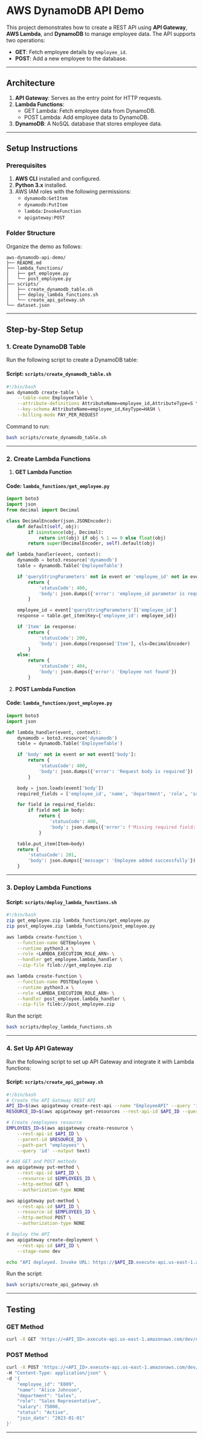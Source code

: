 # AWS DynamoDB API Demo

This project demonstrates how to create a REST API using **API Gateway**, **AWS Lambda**, and **DynamoDB** to manage employee data. The API supports two operations:

- **GET**: Fetch employee details by `employee_id`.
- **POST**: Add a new employee to the database.

---

## **Architecture**

1. **API Gateway**: Serves as the entry point for HTTP requests.
2. **Lambda Functions**:
   - GET Lambda: Fetch employee data from DynamoDB.
   - POST Lambda: Add employee data to DynamoDB.
3. **DynamoDB**: A NoSQL database that stores employee data.

---

## **Setup Instructions**

### **Prerequisites**

1. **AWS CLI** installed and configured.
2. **Python 3.x** installed.
3. AWS IAM roles with the following permissions:
   - `dynamodb:GetItem`
   - `dynamodb:PutItem`
   - `lambda:InvokeFunction`
   - `apigateway:POST`

### **Folder Structure**

Organize the demo as follows:

```
aws-dynamodb-api-demo/
├── README.md
├── lambda_functions/
│   ├── get_employee.py
│   └── post_employee.py
├── scripts/
│   ├── create_dynamodb_table.sh
│   ├── deploy_lambda_functions.sh
│   └── create_api_gateway.sh
└── dataset.json
```

---

## **Step-by-Step Setup**

### **1. Create DynamoDB Table**
Run the following script to create a DynamoDB table:

#### Script: `scripts/create_dynamodb_table.sh`
```bash
#!/bin/bash
aws dynamodb create-table \
    --table-name EmployeeTable \
    --attribute-definitions AttributeName=employee_id,AttributeType=S \
    --key-schema AttributeName=employee_id,KeyType=HASH \
    --billing-mode PAY_PER_REQUEST
```

Command to run:
```bash
bash scripts/create_dynamodb_table.sh
```

---

### **2. Create Lambda Functions**

1. **GET Lambda Function**

#### Code: `lambda_functions/get_employee.py`
```python
import boto3
import json
from decimal import Decimal

class DecimalEncoder(json.JSONEncoder):
    def default(self, obj):
        if isinstance(obj, Decimal):
            return int(obj) if obj % 1 == 0 else float(obj)
        return super(DecimalEncoder, self).default(obj)

def lambda_handler(event, context):
    dynamodb = boto3.resource('dynamodb')
    table = dynamodb.Table('EmployeeTable')

    if 'queryStringParameters' not in event or 'employee_id' not in event['queryStringParameters']:
        return {
            'statusCode': 400,
            'body': json.dumps({'error': 'employee_id parameter is required'})
        }

    employee_id = event['queryStringParameters']['employee_id']
    response = table.get_item(Key={'employee_id': employee_id})

    if 'Item' in response:
        return {
            'statusCode': 200,
            'body': json.dumps(response['Item'], cls=DecimalEncoder)
        }
    else:
        return {
            'statusCode': 404,
            'body': json.dumps({'error': 'Employee not found'})
        }
```

2. **POST Lambda Function**

#### Code: `lambda_functions/post_employee.py`
```python
import boto3
import json

def lambda_handler(event, context):
    dynamodb = boto3.resource('dynamodb')
    table = dynamodb.Table('EmployeeTable')

    if 'body' not in event or not event['body']:
        return {
            'statusCode': 400,
            'body': json.dumps({'error': 'Request body is required'})
        }

    body = json.loads(event['body'])
    required_fields = ['employee_id', 'name', 'department', 'role', 'salary', 'status', 'join_date']

    for field in required_fields:
        if field not in body:
            return {
                'statusCode': 400,
                'body': json.dumps({'error': f'Missing required field: {field}'})
            }

    table.put_item(Item=body)
    return {
        'statusCode': 201,
        'body': json.dumps({'message': 'Employee added successfully'})
    }
```

---

### **3. Deploy Lambda Functions**

#### Script: `scripts/deploy_lambda_functions.sh`
```bash
#!/bin/bash
zip get_employee.zip lambda_functions/get_employee.py
zip post_employee.zip lambda_functions/post_employee.py

aws lambda create-function \
    --function-name GETEmployee \
    --runtime python3.x \
    --role <LAMBDA_EXECUTION_ROLE_ARN> \
    --handler get_employee.lambda_handler \
    --zip-file fileb://get_employee.zip

aws lambda create-function \
    --function-name POSTEmployee \
    --runtime python3.x \
    --role <LAMBDA_EXECUTION_ROLE_ARN> \
    --handler post_employee.lambda_handler \
    --zip-file fileb://post_employee.zip
```

Run the script:
```bash
bash scripts/deploy_lambda_functions.sh
```

---

### **4. Set Up API Gateway**
Run the following script to set up API Gateway and integrate it with Lambda functions:

#### Script: `scripts/create_api_gateway.sh`
```bash
#!/bin/bash
# Create the API Gateway REST API
API_ID=$(aws apigateway create-rest-api --name "EmployeeAPI" --query 'id' --output text)
RESOURCE_ID=$(aws apigateway get-resources --rest-api-id $API_ID --query 'items[0].id' --output text)

# Create /employees resource
EMPLOYEES_ID=$(aws apigateway create-resource \
    --rest-api-id $API_ID \
    --parent-id $RESOURCE_ID \
    --path-part "employees" \
    --query 'id' --output text)

# Add GET and POST methods
aws apigateway put-method \
    --rest-api-id $API_ID \
    --resource-id $EMPLOYEES_ID \
    --http-method GET \
    --authorization-type NONE

aws apigateway put-method \
    --rest-api-id $API_ID \
    --resource-id $EMPLOYEES_ID \
    --http-method POST \
    --authorization-type NONE

# Deploy the API
aws apigateway create-deployment \
    --rest-api-id $API_ID \
    --stage-name dev

echo "API deployed. Invoke URL: https://$API_ID.execute-api.us-east-1.amazonaws.com/dev/employees"
```

Run the script:
```bash
bash scripts/create_api_gateway.sh
```

---

## **Testing**

### **GET Method**
```bash
curl -X GET 'https://<API_ID>.execute-api.us-east-1.amazonaws.com/dev/employees?employee_id=E001'
```

### **POST Method**
```bash
curl -X POST 'https://<API_ID>.execute-api.us-east-1.amazonaws.com/dev/employees' \
-H "Content-Type: application/json" \
-d '{
    "employee_id": "E009",
    "name": "Alice Johnson",
    "department": "Sales",
    "role": "Sales Representative",
    "salary": 75000,
    "status": "Active",
    "join_date": "2023-01-01"
}'
```

---

